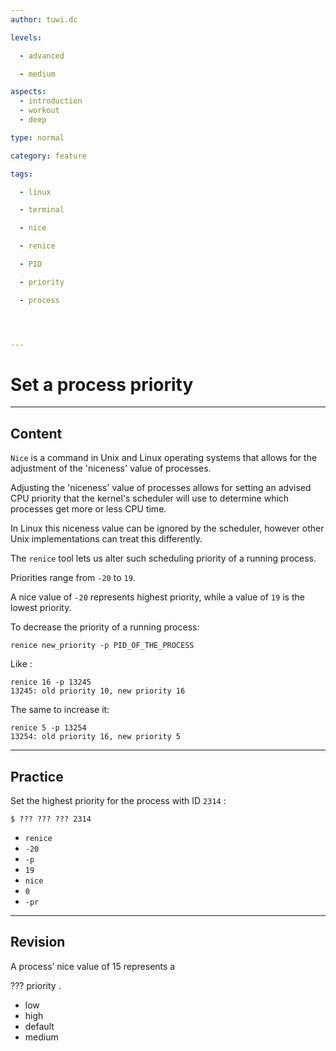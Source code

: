 ```yaml
---
author: tuwi.dc

levels:

  - advanced

  - medium

aspects:
  - introduction
  - workout
  - deep

type: normal

category: feature

tags:

  - linux

  - terminal

  - nice

  - renice

  - PID

  - priority

  - process




---
```


# Set a process priority

---
## Content

`Nice` is a command in Unix and Linux operating systems that allows for the adjustment of the 'niceness' value of processes. 

Adjusting the 'niceness' value of processes allows for setting an advised CPU priority that the kernel's scheduler will use to determine which processes get more or less CPU time. 

In Linux this niceness value can be ignored by the scheduler, however other Unix implementations can treat this differently.

The `renice` tool lets us alter such  scheduling priority of a running process.

Priorities range from `-20` to `19`. 

A nice value of `-20` represents highest priority, while a value of `19` is the lowest priority.


To decrease the priority of a running process:
```
renice new_priority -p PID_OF_THE_PROCESS
```
Like :
```
renice 16 -p 13245
13245: old priority 10, new priority 16
```

The same to increase it:
```
renice 5 -p 13254
13254: old priority 16, new priority 5
```

---
## Practice

Set the highest priority for the process with ID `2314` :
```
$ ??? ??? ??? 2314
```

* `renice`
* `-20`
* `-p`
* `19`
* `nice`
* `0`
* `-pr`

---
## Revision

A process’ nice value of 15 represents a 

??? priority .

* low
* high
* default
* medium

 
